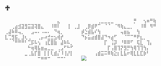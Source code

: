 ♱ 
 -
⠀⠀⠀⠀⠀⠀⠀⠀⠀⠀⠀⠀⠀⠀⠀⠀⣄⠀⠀⠀⠀⠀⠀
⠀⠀⠀⠀⠀⢀⣀⣀⣀⣀⠀⠀⠀⠀⠀⠀⡛⠀⠀⢢⠶⠛⢷
⠀⠀⢀⣴⣺⣽⣻⣭⣽⢽⣿⣄⠀⠀⠸⠿⠇⠀⠀⢸⠀⢀⣸
⠀⢀⡿⣾⠟⠉⠀⠈⠈⠀⠈⠻⢷⣄⣀⡀⠀⠀⠸⠿⠀⠻⠛
⢀⣼⠷⠿⢤⡀⠀⠀⣠⠤⠄⠠⠤⠄⠀⠙⢶⡀⠀⠀⠀⠀⠀
⡾⣑⣾⣧⠎⢳⠀⠀⠀⠀⠀⠀⢤⣶⣦⠀⠀⢳⠀⠀⠀⠀⠀
⣇⢉⣻⣯⡀⣸⢆⢀⠀⠀⢀⡤⠴⣚⣒⣢⢾⡞⠀⠀⠀⠀⠀
⠙⡦⣥⣴⣾⣿⣼⠙⠲⣴⠋⠀⠀⠈⠉⠉⠛⠟⣆⡀⠀⠀⠀
⠀⠀⠈⠛⠛⠛⠃⢉⡯⠧⢢⠀⢰⣏⣿⣷⠀⣼⠷⠧⡀⠀⠀
⠀⠀⠀⠀⠀⠀⠀⡏⠀⢨⡽⠀⠘⠿⠿⠋⠀⢯⣇⠀⢹⡄⠀
⠀⠀⠀⠀⠀⠀⠀⠓⢶⢿⣧⣶⣤⣀⣀⠀⢀⣠⠋⠓⠋⠀⠀
⠀⠀⠀⠀⠀⠀⠀⠀⡏⢠⣿⢹⡝⣻⡛⢳⢿⢹⢹⢳⡄⠀⠀
⠀⠀⠀⠀⠀⠀⣀⢀⣧⡏⣿⠀⡇⡇⢇⣾⡌⠸⢸⡜⡇⠀⠀
⠀⠀⠀⠀⢠⣾⣭⠭⠿⢷⣕⡆⣇⣧⠖⢿⣇⣇⣏⡷⠃⠀⠀
⠀⠀⠀⠀⠀⠀⠀⠀⠀⠀⠉⠛⠛⠉⠀⠀⠉⠉⠁⠀⠀⠀⠀
 ![](https://media.tenor.com/iDYjZS5LtiIAAAAM/genshin-impact-arlecchino.gif)
